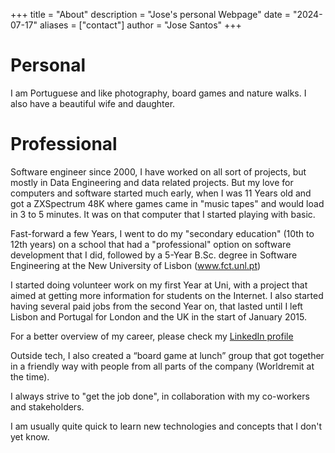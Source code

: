 +++
title = "About"
description = "Jose's personal Webpage"
date = "2024-07-17"
aliases = ["contact"]
author = "Jose Santos"
+++

# Personal
I am Portuguese and like photography, board games and nature walks. I also have a beautiful wife and daughter.

# Professional
Software engineer since 2000, I have worked on all sort of projects, but mostly in Data Engineering and data related 
projects. But my love for computers and software started much early, 
when I was 11 Years old and got a ZXSpectrum 48K where games came in "music tapes" and would load in 3 to 5 minutes. 
It was on that computer that I started playing with basic. 

Fast-forward a few Years, I went to do my "secondary 
education" (10th to 12th years) on a school that had a "professional" option on software development that I did, 
followed by a 5-Year B.Sc. degree in Software Engineering at the New University of Lisbon (www.fct.unl.pt)

I started doing volunteer work on my first Year at Uni, with a project that aimed at getting more information for 
students on the Internet. I also started having several paid jobs from the second Year on, that lasted until I left 
Lisbon and Portugal for London and the UK in the start of January 2015.

For a better overview of my career, please check my [LinkedIn profile](https://www.linkedin.com/in/josemrsantos/)

Outside tech, I also created a “board game at lunch” group that got together in a friendly way with 
people from all parts of the company (Worldremit at the time).

I always strive to "get the job done", in collaboration with my co-workers and stakeholders. 

I am usually quite quick to learn new technologies and concepts that I don't yet know.

